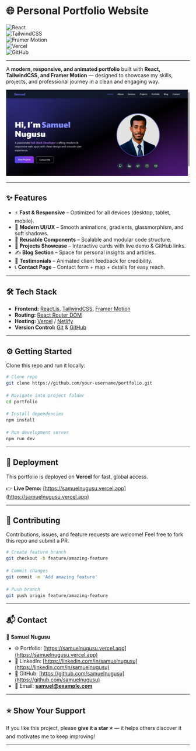 # 🌐 Personal Portfolio Website  

![React](https://img.shields.io/badge/React-20232A?style=for-the-badge&logo=react&logoColor=61DAFB)  
![TailwindCSS](https://img.shields.io/badge/TailwindCSS-38B2AC?style=for-the-badge&logo=tailwind-css&logoColor=white)  
![Framer Motion](https://img.shields.io/badge/Framer_Motion-black?style=for-the-badge&logo=framer&logoColor=white)  
![Vercel](https://img.shields.io/badge/Vercel-000000?style=for-the-badge&logo=vercel&logoColor=white)  
![GitHub](https://img.shields.io/badge/GitHub-181717?style=for-the-badge&logo=github&logoColor=white)  

---

A **modern, responsive, and animated portfolio** built with **React, TailwindCSS, and Framer Motion** — designed to showcase my skills, projects, and professional journey in a clean and engaging way.  

![Portfolio Preview](public/SamuelPage.jpg)  

---

## ✨ Features  

- ⚡ **Fast & Responsive** – Optimized for all devices (desktop, tablet, mobile).  
- 🎨 **Modern UI/UX** – Smooth animations, gradients, glassmorphism, and soft shadows.  
- 🧩 **Reusable Components** – Scalable and modular code structure.  
- 📂 **Projects Showcase** – Interactive cards with live demo & GitHub links.  
- ✍️ **Blog Section** – Space for personal insights and articles.  
- 💬 **Testimonials** – Animated client feedback for credibility.  
- 📞 **Contact Page** – Contact form + map + details for easy reach.  

---

## 🛠️ Tech Stack  

- **Frontend:** [React.js](https://reactjs.org/), [TailwindCSS](https://tailwindcss.com/), [Framer Motion](https://www.framer.com/motion/)  
- **Routing:** [React Router DOM](https://reactrouter.com/)  
- **Hosting:** [Vercel](https://vercel.com/) / [Netlify](https://www.netlify.com/)  
- **Version Control:** [Git](https://git-scm.com/) & [GitHub](https://github.com/)  

---

## ⚙️ Getting Started  

Clone this repo and run it locally:  

```bash
# Clone repo
git clone https://github.com/your-username/portfolio.git

# Navigate into project folder
cd portfolio

# Install dependencies
npm install

# Run development server
npm run dev
````

---

## 🚀 Deployment

This portfolio is deployed on **Vercel** for fast, global access.

👉 **Live Demo:** [https://samuelnugusu.vercel.app](https://samuelnugusu.vercel.app)

---

## 🤝 Contributing

Contributions, issues, and feature requests are welcome!
Feel free to fork this repo and submit a PR.

```bash
# Create feature branch
git checkout -b feature/amazing-feature

# Commit changes
git commit -m 'Add amazing feature'

# Push branch
git push origin feature/amazing-feature
```

---

## 📬 Contact

👤 **Samuel Nugusu**

* 🌐 Portfolio: [https://samuelnugusu.vercel.app](https://samuelnugusu.vercel.app)
* 💼 LinkedIn: [https://linkedin.com/in/samuelnugusu](https://linkedin.com/in/samuelnugusu)
* 🐙 GitHub: [https://github.com/samuelnugusu](https://github.com/samuelnugusu)
* 📧 Email: **[samuel@example.com](mailto:samuel@example.com)**

---

## ⭐ Show Your Support

If you like this project, please **give it a star ⭐** — it helps others discover it and motivates me to keep improving!

---

